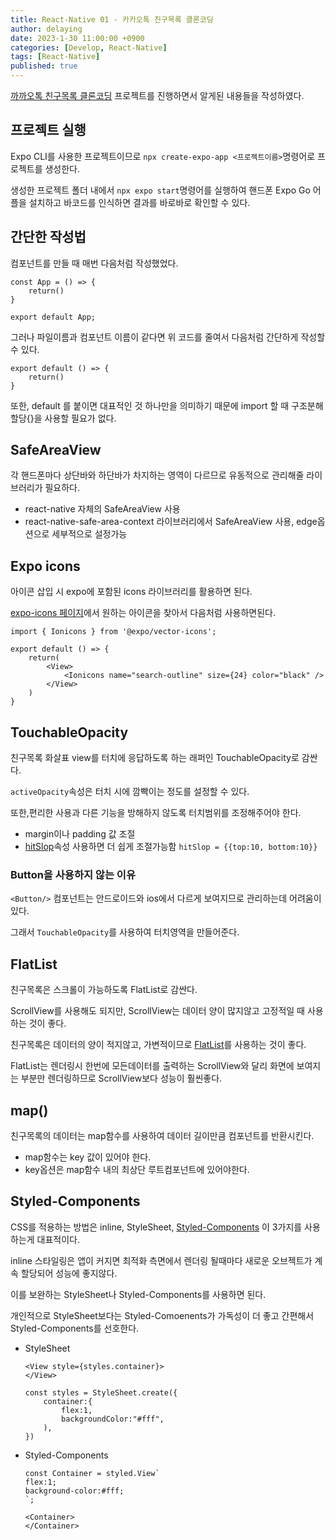 ```yaml
---
title: React-Native 01 - 카카오톡 친구목록 클론코딩
author: delaying
date: 2023-1-30 11:00:00 +0900
categories: [Develop, React-Native]
tags: [React-Native]
published: true
---
```


[까까오톡 친구목록 클론코딩](https://github.com/delaying/ReactNative-study/tree/main/kakao-friend-list) 프로젝트를 진행하면서 알게된 내용들을 작성하였다.

## 프로젝트 실행
Expo CLI를 사용한 프로젝트이므로 `npx create-expo-app <프로젝트이름>`명령어로 프로젝트를 생성한다.

생성한 프로젝트 폴더 내에서 `npx expo start`명령어를 실행하여 핸드폰 Expo Go 어플을 설치하고 바코드를 인식하면 결과를 바로바로 확인할 수 있다.


## 간단한 작성법
컴포넌트를 만들 때 매번 다음처럼 작성했었다.
```
const App = () => {
	return()
}

export default App;
```

그러나 파일이름과 컴포넌트 이름이 같다면 위 코드를 줄여서 다음처럼 간단하게 작성할 수 있다.
```
export default () => {
	return()
}
```

또한, default 를 붙이면 대표적인 것 하나만을 의미하기 때문에 import 할 때 구조분해할당{}을 사용할 필요가 없다.


## SafeAreaView
각 핸드폰마다 상단바와 하단바가 차지하는 영역이 다르므로 유동적으로 관리해줄 라이브러리가 필요하다.

- react-native 자체의 SafeAreaView 사용
- react-native-safe-area-context 라이브러리에서 SafeAreaView 사용,  edge옵션으로 세부적으로 설정가능

## Expo icons
아이콘 삽입 시 expo에 포함된 icons 라이브러리를 활용하면 된다.

[expo-icons 페이지](https://icons.expo.fyi/)에서 원하는 아이콘을 찾아서 다음처럼 사용하면된다.

```
import { Ionicons } from '@expo/vector-icons';

export default () => {
	return(
        <View>
            <Ionicons name="search-outline" size={24} color="black" />
        </View>
    )
}
```

## TouchableOpacity
친구목록 화살표 view를 터치에 응답하도록 하는 래퍼인 TouchableOpacity로 감싼다. 

`activeOpacity`속성은 터치 시에 깜빡이는 정도를 설정할 수 있다.


또한,편리한 사용과 다른 기능을 방해하지 않도록 터치범위를 조정해주어야 한다.
- margin이나 padding 값 조절
- [hitSlop](https://reactnative.dev/docs/pressable#hitslop)속성 사용하면 더 쉽게 조절가능함
    `hitSlop = {{top:10, bottom:10}} `

### Button을 사용하지 않는 이유
`<Button/>` 컴포넌트는 안드로이드와 ios에서 다르게 보여지므로 관리하는데 어려움이 있다.

그래서 `TouchableOpacity`를 사용하여 터치영역을 만들어준다.

## FlatList
친구목록은 스크롤이 가능하도록 FlatList로 감싼다.

ScrollView를 사용해도 되지만, ScrollView는 데이터 양이 많지않고 고정적일 때 사용하는 것이 좋다.

친구목록은 데이터의 양이 적지않고, 가변적이므로 [FlatList](https://reactnative.dev/docs/flatlist)를 사용하는 것이 좋다.

FlatList는 렌더링시 한번에 모든데이터를 출력하는 ScrollView와 달리 화면에 보여지는 부분만 렌더링하므로 ScrollView보다 성능이 훨씬좋다.


## map()
친구목록의 데이터는 map함수를 사용하여 데이터 길이만큼 컴포넌트를 반환시킨다.
- map함수는 key 값이 있어야 한다.
- key옵션은 map함수 내의 최상단 루트컴포넌트에 있어야한다.


## Styled-Components
CSS를 적용하는 방법은 inline, StyleSheet, [Styled-Components](https://styled-components.com/docs/basics#react-native) 이 3가지를 사용하는게 대표적이다.

inline 스타일링은 앱이 커지면 최적화 측면에서 렌더링 될때마다 새로운 오브젝트가 계속 할당되어 성능에 좋지않다.

이를 보완하는 StyleSheet나 Styled-Components를 사용하면 된다.

개인적으로 StyleSheet보다는 Styled-Comoenents가 가독성이 더 좋고 간편해서 Styled-Components를 선호한다.
- StyleSheet
    ```
    <View style={styles.container}>
    </View>

    const styles = StyleSheet.create({
        container:{
            flex:1,
            backgroundColor:"#fff",
        ),
    })
    ```

- Styled-Components 
    ```
    const Container = styled.View`
	flex:1;
	background-color:#fff;
    `;

    <Container>
    </Container>
    ```